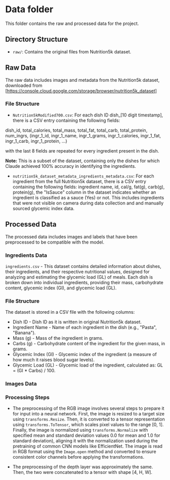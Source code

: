 # Data folder
This folder contains the raw and processed data for the project. 

## Directory Structure
- `raw/`: Contains the original files from Nutrition5k dataset.

## Raw Data
The raw data includes images and metadata from the Nutrition5k dataset, downloaded from [https://console.cloud.google.com/storage/browser/nutrition5k_dataset]

### File Structure
- `Nutrition5kModified700.csv`: For each dish ID dish_[10 digit timestamp], there is a CSV entry containing the following fields:

dish_id, total_calories, total_mass, total_fat, total_carb, total_protein, num_ingrs, (ingr_1_id, ingr_1_name, ingr_1_grams, ingr_1_calories, ingr_1_fat, ingr_1_carb, ingr_1_protein, ...)

with the last 8 fields are repeated for every ingredient present in the dish.

**Note:** This is a subset of the dataset, containing only the dishes for which Claude achieved 100% accuracy in identifying the ingredients.

- `nutrition5k_dataset_metadata_ingredients_metadata.csv`: For each ingredient from the full Nutrition5k dataset, there is a CSV entry containing the following fields:
ingredient name, id, cal/g, fat(g), carb(g), protein(g), the "IsSauce" column in the dataset indicates whether an ingredient is 
classified as a sauce (Yes) or not. This includes ingredients that were not visible on camera during data collection and and manually sourced glycemic index data.

## Processed Data

The processed data includes images and labels that have been preprocessed to be compatible with the model.

### Ingredients Data
`ingredients.csv` - This dataset contains detailed information about dishes, their ingredients, and their respective nutritional values, designed for analyzing and estimating the glycemic load (GL) of meals. Each dish is broken 
down into individual ingredients, providing their mass, carbohydrate content, glycemic index (GI), and glycemic load (GL).

### File Structure
The dataset is stored in a CSV file with the following columns:
- Dish ID - Dish ID as it is written in original Nutrition5k dataset.
- Ingredient Name - Name of each ingredient in the dish (e.g., "Pasta", "Banana").
- Mass (g) - Mass of the ingredient in grams.
- Carbs (g) - Carbohydrate content of the ingredient for the given mass, in grams.
- Glycemic Index (GI) - Glycemic index of the ingredient (a measure of how much it raises blood sugar levels).
- Glycemic Load (GL) - Glycemic load of the ingredient, calculated as: GL = (GI * Carbs) / 100.

### Images Data
### Processing Steps
- The preprocessing of the RGB image involves several steps to prepare it for input into a neural network. First, the image is resized to a target size using `transforms.Resize`. Then, it is converted to a tensor representation using `transforms.ToTensor`, which scales pixel values to the range [0, 1]. Finally, the image is normalized using `transforms.Normalize` with specified mean and standard deviation values 0.0 for mean and 1.0 for standard deviation), 
aligning it with the normalization used during the pretraining of common CNN models like EfficientNet. The image is read in RGB format using the `Image.open` method and converted to ensure consistent color channels before applying the transformations.

- The preprocessing of the depth layer was approximately the same. Then, the two were concatenated to a tensor with shape [4, H, W]. 
